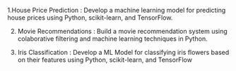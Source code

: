  1.House Price Prediction :
 Develop a machine learning model for predicting house prices using Python, scikit-learn, and TensorFlow.


2. Movie Recommendations : Build a movie recommendation system using colaborative filtering and machine learning techniques in Python.

3. Iris Classification : Develop a ML Model for classifying iris flowers based on their features using Python, scikit-learn, and TensorFlow
